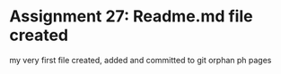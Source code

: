 <h1> Assignment 27: Readme.md file created</h1>
<p> my very first file created, added and committed to git orphan ph pages<p>